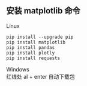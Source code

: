 ## 安装 matplotlib 命令
Linux  
```
pip install --upgrade pip
pip install matplotlib
pip install pandas
pip install plotly
pip install requests
```

Windows  
红线处 al + enter 自动下载包
